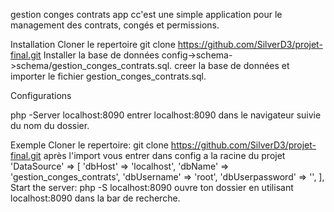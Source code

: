 
gestion conges contrats app
cc'est une simple application pour le management des contrats, congés et permissions.

Installation
Cloner le repertoire 
git clone https://github.com/SilverD3/projet-final.git
Installer la base de données
config->schema->schema/gestion_conges_contrats.sql. creer la base de données et importer le fichier gestion_conges_contrats.sql.

Configurations

php -Server localhost:8090
entrer localhost:8090 dans le navigateur suivie du nom du dossier.

Exemple
Cloner le repertoire:
git clone https://github.com/SilverD3/projet-final.git
après l'import vous entrer dans config a la racine du projet 
'DataSource' => [
   'dbHost' => 'localhost',
    'dbName' => 'gestion_conges_contrats',
    'dbUsername' => 'root',
    'dbUserpassword' => '',
],
Start the server:
php -S localhost:8090
ouvre ton dossier en utilisant localhost:8090 dans la bar de recherche.
